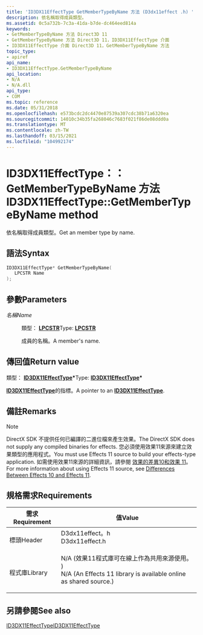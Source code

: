 ```yaml
---
title: 'ID3DX11EffectType GetMemberTypeByName 方法 (D3dx11effect .h) '
description: 依名稱取得成員類型。
ms.assetid: 0c5a732b-7c3a-41da-b7de-dc464eed814a
keywords:
- GetMemberTypeByName 方法 Direct3D 11
- GetMemberTypeByName 方法 Direct3D 11，ID3DX11EffectType 介面
- ID3DX11EffectType 介面 Direct3D 11，GetMemberTypeByName 方法
topic_type:
- apiref
api_name:
- ID3DX11EffectType.GetMemberTypeByName
api_location:
- N/A
- N/A.dll
api_type:
- COM
ms.topic: reference
ms.date: 05/31/2018
ms.openlocfilehash: e573bcdc2dc4470e87539a307cdc38b71a6320ea
ms.sourcegitcommit: 14010c34b35fa268046c7683f021f86de08ddd0a
ms.translationtype: MT
ms.contentlocale: zh-TW
ms.lasthandoff: 03/15/2021
ms.locfileid: "104992174"
---
```

# <a name="id3dx11effecttypegetmembertypebyname-method"></a><span data-ttu-id="54c9d-106">ID3DX11EffectType：： GetMemberTypeByName 方法</span><span class="sxs-lookup"><span data-stu-id="54c9d-106">ID3DX11EffectType::GetMemberTypeByName method</span></span>

<span data-ttu-id="54c9d-107">依名稱取得成員類型。</span><span class="sxs-lookup"><span data-stu-id="54c9d-107">Get an member type by name.</span></span>

## <a name="syntax"></a><span data-ttu-id="54c9d-108">語法</span><span class="sxs-lookup"><span data-stu-id="54c9d-108">Syntax</span></span>


```C++
ID3DX11EffectType* GetMemberTypeByName(
   LPCSTR Name
);
```



## <a name="parameters"></a><span data-ttu-id="54c9d-109">參數</span><span class="sxs-lookup"><span data-stu-id="54c9d-109">Parameters</span></span>

<dl> <dt>

<span data-ttu-id="54c9d-110">*名稱*</span><span class="sxs-lookup"><span data-stu-id="54c9d-110">*Name*</span></span> 
</dt> <dd>

<span data-ttu-id="54c9d-111">類型： **[ **LPCSTR**](/windows/desktop/WinProg/windows-data-types)**</span><span class="sxs-lookup"><span data-stu-id="54c9d-111">Type: **[**LPCSTR**](/windows/desktop/WinProg/windows-data-types)**</span></span>

<span data-ttu-id="54c9d-112">成員的名稱。</span><span class="sxs-lookup"><span data-stu-id="54c9d-112">A member's name.</span></span>

</dd> </dl>

## <a name="return-value"></a><span data-ttu-id="54c9d-113">傳回值</span><span class="sxs-lookup"><span data-stu-id="54c9d-113">Return value</span></span>

<span data-ttu-id="54c9d-114">類型： **[ **ID3DX11EffectType**](id3dx11effecttype.md)\***</span><span class="sxs-lookup"><span data-stu-id="54c9d-114">Type: **[**ID3DX11EffectType**](id3dx11effecttype.md)\***</span></span>

<span data-ttu-id="54c9d-115">[**ID3DX11EffectType**](id3dx11effecttype.md)的指標。</span><span class="sxs-lookup"><span data-stu-id="54c9d-115">A pointer to an [**ID3DX11EffectType**](id3dx11effecttype.md).</span></span>

## <a name="remarks"></a><span data-ttu-id="54c9d-116">備註</span><span class="sxs-lookup"><span data-stu-id="54c9d-116">Remarks</span></span>

> [!Note]  
> <span data-ttu-id="54c9d-117">DirectX SDK 不提供任何已編譯的二進位檔來產生效果。</span><span class="sxs-lookup"><span data-stu-id="54c9d-117">The DirectX SDK does not supply any compiled binaries for effects.</span></span> <span data-ttu-id="54c9d-118">您必須使用效果11來源來建立效果類型的應用程式。</span><span class="sxs-lookup"><span data-stu-id="54c9d-118">You must use Effects 11 source to build your effects-type application.</span></span> <span data-ttu-id="54c9d-119">如需使用效果11來源的詳細資訊，請參閱 [效果的差異10和效果 11](d3d11-graphics-programming-guide-effects-differences.md)。</span><span class="sxs-lookup"><span data-stu-id="54c9d-119">For more information about using Effects 11 source, see [Differences Between Effects 10 and Effects 11](d3d11-graphics-programming-guide-effects-differences.md).</span></span>

 

## <a name="requirements"></a><span data-ttu-id="54c9d-120">規格需求</span><span class="sxs-lookup"><span data-stu-id="54c9d-120">Requirements</span></span>



| <span data-ttu-id="54c9d-121">需求</span><span class="sxs-lookup"><span data-stu-id="54c9d-121">Requirement</span></span> | <span data-ttu-id="54c9d-122">值</span><span class="sxs-lookup"><span data-stu-id="54c9d-122">Value</span></span> |
|--------------------|----------------------------------------------------------------------------------------------------------------------------------------------|
| <span data-ttu-id="54c9d-123">標頭</span><span class="sxs-lookup"><span data-stu-id="54c9d-123">Header</span></span><br/>  | <dl> <span data-ttu-id="54c9d-124"><dt>D3dx11effect。h</dt></span><span class="sxs-lookup"><span data-stu-id="54c9d-124"><dt>D3dx11effect.h</dt></span></span> </dl>                                                    |
| <span data-ttu-id="54c9d-125">程式庫</span><span class="sxs-lookup"><span data-stu-id="54c9d-125">Library</span></span><br/> | <dl> <span data-ttu-id="54c9d-126"><dt>N/A (效果11程式庫可在線上作為共用來源使用。 ) </dt></span><span class="sxs-lookup"><span data-stu-id="54c9d-126"><dt>N/A (An Effects 11 library is available online as shared source.)</dt></span></span> </dl> |



## <a name="see-also"></a><span data-ttu-id="54c9d-127">另請參閱</span><span class="sxs-lookup"><span data-stu-id="54c9d-127">See also</span></span>

<dl> <dt>

[<span data-ttu-id="54c9d-128">ID3DX11EffectType</span><span class="sxs-lookup"><span data-stu-id="54c9d-128">ID3DX11EffectType</span></span>](id3dx11effecttype.md)
</dt> </dl>

 

